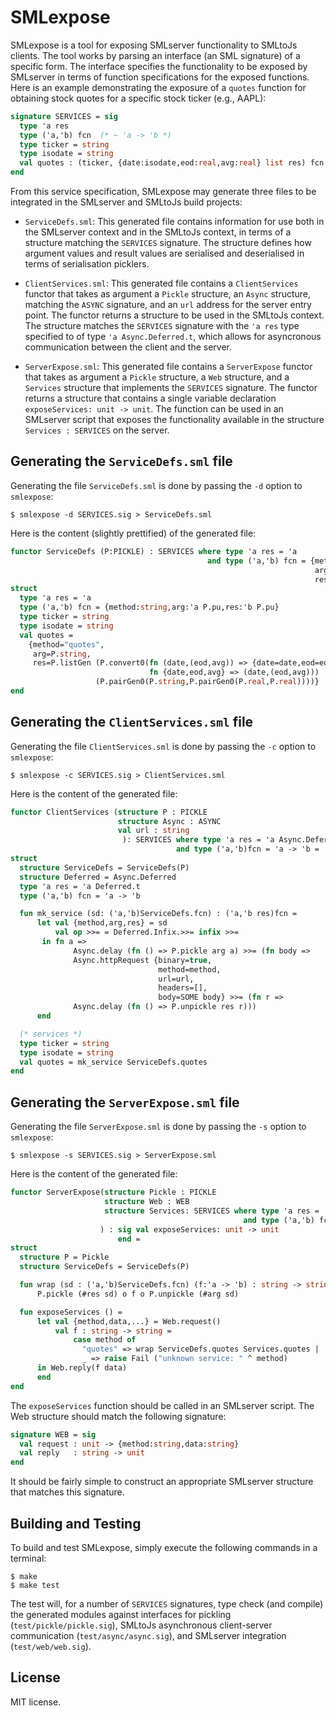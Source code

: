 # SMLexpose

SMLexpose is a tool for exposing SMLserver functionality to SMLtoJs
clients. The tool works by parsing an interface (an SML signature) of
a specific form. The interface specifies the functionality to be
exposed by SMLserver in terms of function specifications for the
exposed functions. Here is an example demonstrating the exposure of a
`quotes` function for obtaining stock quotes for a specific stock
ticker (e.g., AAPL):

````sml
signature SERVICES = sig
  type 'a res
  type ('a,'b) fcn  (* ~ 'a -> 'b *)
  type ticker = string
  type isodate = string
  val quotes : (ticker, {date:isodate,eod:real,avg:real} list res) fcn
end
````

From this service specification, SMLexpose may generate three files to
be integrated in the SMLserver and SMLtoJs build projects:

- `ServiceDefs.sml`: This generated file contains information for use
  both in the SMLserver context and in the SMLtoJs context, in terms
  of a structure matching the `SERVICES` signature. The structure
  defines how argument values and result values are serialised and
  deserialised in terms of serialisation picklers.

- `ClientServices.sml`: This generated file contains a
  `ClientServices` functor that takes as argument a `Pickle`
  structure, an `Async` structure, matching the `ASYNC` signature, and
  an `url` address for the server entry point. The functor returns a structure to be
  used in the SMLtoJs context. The structure matches the `SERVICES`
  signature with the `'a res` type specified to of type `'a
  Async.Deferred.t`, which allows for asyncronous communication
  between the client and the server.

- `ServerExpose.sml`: This generated file contains a `ServerExpose`
  functor that takes as argument a `Pickle` structure, a `Web`
  structure, and a `Services` structure that implements the `SERVICES`
  signature. The functor returns a structure that contains a single
  variable declaration `exposeServices: unit -> unit`.  The function
  can be used in an SMLserver script that exposes the functionality
  available in the structure `Services : SERVICES` on the server.

## Generating the `ServiceDefs.sml` file

Generating the file `ServiceDefs.sml` is done by passing the `-d` option to `smlexpose`:

````
$ smlexpose -d SERVICES.sig > ServiceDefs.sml
````

Here is the content (slightly prettified) of the generated file:

````sml
functor ServiceDefs (P:PICKLE) : SERVICES where type 'a res = 'a
                                            and type ('a,'b) fcn = {method:string,
                                                                    arg:'a P.pu,
                                                                    res:'b P.pu} =
struct
  type 'a res = 'a
  type ('a,'b) fcn = {method:string,arg:'a P.pu,res:'b P.pu}
  type ticker = string
  type isodate = string
  val quotes =
    {method="quotes",
     arg=P.string,
     res=P.listGen (P.convert0(fn (date,(eod,avg)) => {date=date,eod=eod,avg=avg},
                               fn {date,eod,avg} => (date,(eod,avg)))
			       (P.pairGen0(P.string,P.pairGen0(P.real,P.real))))}
end
````

## Generating the `ClientServices.sml` file

Generating the file `ClientServices.sml` is done by passing the `-c` option to `smlexpose`:

````
$ smlexpose -c SERVICES.sig > ClientServices.sml
````

Here is the content of the generated file:

````sml
functor ClientServices (structure P : PICKLE
                        structure Async : ASYNC
                        val url : string
                         ): SERVICES where type 'a res = 'a Async.Deferred.t
                                     and type ('a,'b)fcn = 'a -> 'b =
struct
  structure ServiceDefs = ServiceDefs(P)
  structure Deferred = Async.Deferred
  type 'a res = 'a Deferred.t
  type ('a,'b) fcn = 'a -> 'b

  fun mk_service (sd: ('a,'b)ServiceDefs.fcn) : ('a,'b res)fcn =
      let val {method,arg,res} = sd
          val op >>= = Deferred.Infix.>>= infix >>=
       in fn a =>
              Async.delay (fn () => P.pickle arg a) >>= (fn body =>
              Async.httpRequest {binary=true,
                                 method=method,
                                 url=url,
                                 headers=[],
                                 body=SOME body} >>= (fn r =>
              Async.delay (fn () => P.unpickle res r)))
      end

  (* services *)
  type ticker = string
  type isodate = string
  val quotes = mk_service ServiceDefs.quotes
end
````

## Generating the `ServerExpose.sml` file

Generating the file `ServerExpose.sml` is done by passing the `-s` option to `smlexpose`:

````
$ smlexpose -s SERVICES.sig > ServerExpose.sml
````

Here is the content of the generated file:

````sml
functor ServerExpose(structure Pickle : PICKLE
                     structure Web : WEB
                     structure Services: SERVICES where type 'a res = 'a
                                                    and type ('a,'b) fcn = 'a -> 'b
                    ) : sig val exposeServices: unit -> unit
                        end =
struct
  structure P = Pickle
  structure ServiceDefs = ServiceDefs(P)

  fun wrap (sd : ('a,'b)ServiceDefs.fcn) (f:'a -> 'b) : string -> string =
      P.pickle (#res sd) o f o P.unpickle (#arg sd)

  fun exposeServices () =
      let val {method,data,...} = Web.request()
          val f : string -> string =
              case method of
                "quotes" => wrap ServiceDefs.quotes Services.quotes |
                _ => raise Fail ("unknown service: " ^ method)
      in Web.reply(f data)
      end
end
````

The `exposeServices` function should be called in an SMLserver
script. The Web structure should match the following signature:

````sml
signature WEB = sig
  val request : unit -> {method:string,data:string}
  val reply   : string -> unit
end
````

It should be fairly simple to construct an appropriate SMLserver
structure that matches this signature.

## Building and Testing

To build and test SMLexpose, simply execute the following commands in
a terminal:

````
$ make
$ make test
````

The test will, for a number of `SERVICES` signatures, type check (and
compile) the generated modules against interfaces for pickling
(`test/pickle/pickle.sig`), SMLtoJs asynchronous client-server
communication (`test/async/async.sig`), and SMLserver integration
(`test/web/web.sig`).

## License

MIT license.